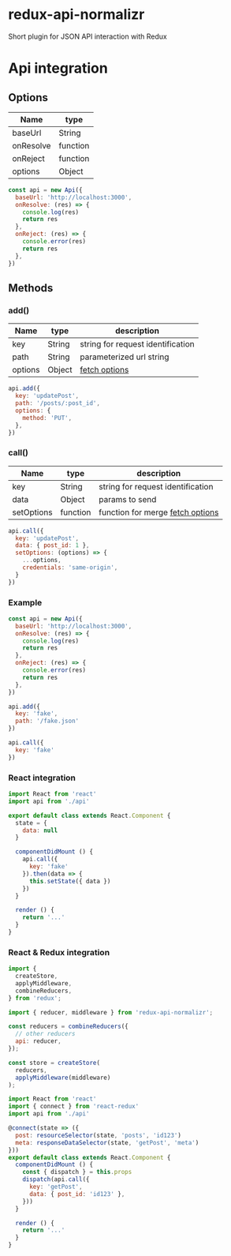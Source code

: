 # redux-api-normalizr

Short plugin for JSON API interaction with Redux



# Api integration

## Options

| Name | type |
| --- | --- |
| baseUrl | String |
| onResolve | function |
| onReject | function |
| options | Object | [fetch options](https://developer.mozilla.org/en-US/docs/Web/API/Fetch_API/Using_Fetch)


```JavaScript
const api = new Api({
  baseUrl: 'http://localhost:3000',
  onResolve: (res) => {
    console.log(res)
    return res
  },
  onReject: (res) => {
    console.error(res)
    return res
  },
})
```

## Methods

### add()

| Name | type | description |
| --- | --- | --- |
| key | String | string for request identification |
| path | String | parameterized url string |
| options | Object | [fetch options](https://developer.mozilla.org/en-US/docs/Web/API/Fetch_API/Using_Fetch)

```JavaScript
api.add({
  key: 'updatePost',
  path: '/posts/:post_id',
  options: {
    method: 'PUT',
  },
})
```

### call()

| Name | type | description |
| --- | --- | --- |
| key | String | string for request identification |
| data | Object | params to send |
| setOptions | function | function for merge [fetch options](https://developer.mozilla.org/en-US/docs/Web/API/Fetch_API/Using_Fetch) |

```JavaScript
api.call({
  key: 'updatePost',
  data: { post_id: 1 },
  setOptions: (options) => {
    ...options,
    credentials: 'same-origin',
  }
})
```


### Example

```JavaScript
const api = new Api({
  baseUrl: 'http://localhost:3000',
  onResolve: (res) => {
    console.log(res)
    return res
  },
  onReject: (res) => {
    console.error(res)
    return res
  },
})

api.add({
  key: 'fake',
  path: '/fake.json'
})

api.call({
  key: 'fake'
})
```

### React integration

```JavaScript
import React from 'react'
import api from './api'

export default class extends React.Component {
  state = {
    data: null
  }

  componentDidMount () {
    api.call({
      key: 'fake'
    }).then(data => {
      this.setState({ data })
    })
  }

  render () {
    return '...'
  }
}
```

### React & Redux integration

```JavaScript
import {
  createStore,
  applyMiddleware,
  combineReducers,
} from 'redux';

import { reducer, middleware } from 'redux-api-normalizr';

const reducers = combineReducers({
  // other reducers
  api: reducer,
});

const store = createStore(
  reducers,
  applyMiddleware(middleware)
);
```

```JavaScript
import React from 'react'
import { connect } from 'react-redux'
import api from './api'

@connect(state => ({
  post: resourceSelector(state, 'posts', 'id123')
  meta: responseDataSelector(state, 'getPost', 'meta')
}))
export default class extends React.Component {
  componentDidMount () {
    const { dispatch } = this.props
    dispatch(api.call({
      key: 'getPost',
      data: { post_id: 'id123' },
    }))
  }

  render () {
    return '...'
  }
}
```

